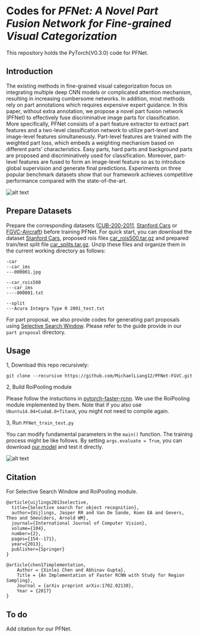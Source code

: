 # Codes for *PFNet: A Novel Part Fusion Network for Fine-grained Visual Categorization*
This repository holds the PyTorch(V0.3.0) code for PFNet.

## Introduction

The existing methods in fine-grained visual categorization focus on integrating multiple deep CNN models or complicated attention mechanism, resulting in increasing cumbersome networks. In addition, most methods rely on part annotations which requires expensive expert guidance. In this paper, without extra annotation, we propose a novel part fusion network (PFNet) to effectively fuse discriminative image parts for classification. More specifically, PFNet consists of a part feature extractor to extract part features and a two-level classification network to utilize part-level and image-level features simultaneously. Part-level features are trained with the weighted part loss, which embeds a weighting mechanism based on different parts' characteristics. Easy parts, hard parts and background parts are proposed and discriminatively used for classification. Moreover, part-level features are fused to form an image-level feature so as to introduce global supervision and generate final predictions. Experiments on three popular benchmark datasets show that our framework achieves competitive performance compared with the state-of-the-art.

![alt text](https://github.com/MichaelLiang12/PFNet-FGVC/blob/master/pic/PFNet.jpg "visualization")

## Prepare Datasets

Prepare the corresponding datasets ([CUB-200-2011](http://www.vision.caltech.edu/visipedia/CUB-200-2011.html), [Stanford Cars](http://ai.stanford.edu/~jkrause/cars/car_dataset.html) or [FGVC-Aircraft](http://www.robots.ox.ac.uk/~vgg/data/fgvc-aircraft/)) before training PFNet. For quick start, you can download the dataset [Stanford Cars](http://ai.stanford.edu/~jkrause/cars/car_dataset.html), proposed rois files [car_rois500.tar.gz](https://drive.google.com/open?id=18DWMrK2WVEMGzRdMpgqgNiRbWOTtRwnP) and prepared train/test split file [car_splits.tar.gz](https://drive.google.com/open?id=18DWMrK2WVEMGzRdMpgqgNiRbWOTtRwnP). Unzip these files and organize them in the current working directory as follows:
```
-car
--car_ims
---000001.jpg

--car_rois500
---car_ims
----000001.txt

--split
---Acura Integra Type R 2001_test.txt
```

For part proposal, we also provide codes for generating part proposals using [Selective Search Window](https://koen.me/research/selectivesearch/). Please refer to the guide provide in our `part proposal` directory.



## Usage

1, Download this repo recursively:
```shell
git clone --recursive https://github.com/MichaelLiang12/PFNet-FGVC.git
```
2, Build RoiPooling module

Please follow the instuctions in [pytorch-faster-rcnn](https://github.com/ruotianluo/pytorch-faster-rcnn#installation). We use the RoiPooling module implemented by them. Note that if you also use `Ubuntu14.04+Cuda8.0+TitanX`, you might not need to compile again.


3, Run `PFNet_train_test.py`

You can modify fundamental parameters in the `main()` function. The training process might be like follows. By setting `args.evaluate = True`, you can download [our model](https://drive.google.com/open?id=18DWMrK2WVEMGzRdMpgqgNiRbWOTtRwnP) and test it directly. 

![alt text](https://github.com/MichaelLiang12/PFNet-FGVC/blob/master/pic/dog_loss_acc1.png "visualization")

## Citation
For Selective Search Window and RoiPooling module.
```
@article{uijlings2013selective,
  title={Selective search for object recognition},
  author={Uijlings, Jasper RR and Van De Sande, Koen EA and Gevers, Theo and Smeulders, Arnold WM},
  journal={International Journal of Computer Vision},
  volume={104},
  number={2},
  pages={154--171},
  year={2013},
  publisher={Springer}
}

@article{chen17implementation,
    Author = {Xinlei Chen and Abhinav Gupta},
    Title = {An Implementation of Faster RCNN with Study for Region Sampling},
    Journal = {arXiv preprint arXiv:1702.02138},
    Year = {2017}
}
```
## To do
Add citation for our PFNet.
